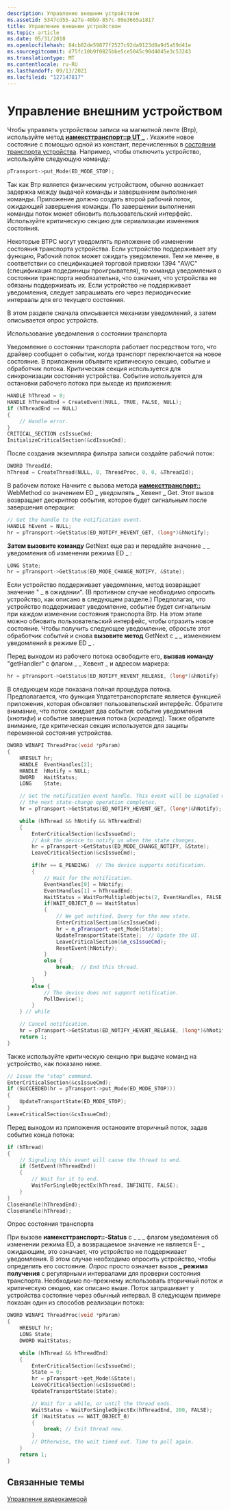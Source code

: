 ```yaml
---
description: Управление внешним устройством
ms.assetid: 5347cd55-a27e-40b9-857c-09e3665a1817
title: Управление внешним устройством
ms.topic: article
ms.date: 05/31/2018
ms.openlocfilehash: 84cb82de59877f2527c92da9123d8a9d5a59d41e
ms.sourcegitcommit: d75fc10b9f0825bbe5ce5045c90d4045e3c53243
ms.translationtype: MT
ms.contentlocale: ru-RU
ms.lasthandoff: 09/13/2021
ms.locfileid: "127147817"
---
```

# <a name="controlling-an-external-device"></a>Управление внешним устройством

Чтобы управлять устройством записи на магнитной ленте (Втр), используйте метод [**иамексттранспорт::p UT \_**](/windows/desktop/api/Strmif/nf-strmif-iamexttransport-put_mode) . Укажите новое состояние с помощью одной из констант, перечисленных в [состоянии транспорта устройства](device-transport-state.md). Например, чтобы отключить устройство, используйте следующую команду:


```C++
pTransport->put_Mode(ED_MODE_STOP); 
```



Так как Втр является физическим устройством, обычно возникает задержка между выдачей команды и завершением выполнения команды. Приложение должно создать второй рабочий поток, ожидающий завершения команды. По завершении выполнения команды поток может обновить пользовательский интерфейс. Используйте критическую секцию для сериализации изменения состояния.

Некоторые ВТРС могут уведомлять приложение об изменении состояния транспорта устройства. Если устройство поддерживает эту функцию, Рабочий поток может ожидать уведомления. Тем не менее, в соответствии со спецификацией торговой привязки 1394 "AV/C" (спецификация подединицы проигрывателя), то команда уведомления о состоянии транспорта необязательна, что означает, что устройства не обязаны поддерживать их. Если устройство не поддерживает уведомления, следует запрашивать его через периодические интервалы для его текущего состояния.

В этом разделе сначала описывается механизм уведомлений, а затем описывается опрос устройств.

Использование уведомления о состоянии транспорта

Уведомление о состоянии транспорта работает посредством того, что драйвер сообщает о событии, когда транспорт переключается на новое состояние. В приложении объявите критическую секцию, событие и обработчик потока. Критическая секция используется для синхронизации состояния устройства. Событие используется для остановки рабочего потока при выходе из приложения:


```C++
HANDLE hThread = 0;
HANDLE hThreadEnd = CreateEvent(NULL, TRUE, FALSE, NULL); 
if (hThreadEnd == NULL)
{
    // Handle error.
}
CRITICAL_SECTION csIssueCmd;
InitializeCriticalSection(&cdIssueCmd);
```



После создания экземпляра фильтра записи создайте рабочий поток:


```C++
DWORD ThreadId;
hThread = CreateThread(NULL, 0, ThreadProc, 0, 0, &ThreadId);
```



В рабочем потоке Начните с вызова метода [**иамексттранспорт::**](/windows/desktop/api/Strmif/nf-strmif-iamexttransport-getstatus) WebMethod со значением ED \_ уведомлять \_ Хевент \_ Get. Этот вызов возвращает дескриптор события, которое будет сигнальным после завершения операции:


```C++
// Get the handle to the notification event.
HANDLE hEvent = NULL;
hr = pTransport->GetStatus(ED_NOTIFY_HEVENT_GET, (long*)&hNotify);
```



**Затем вызовите команду** GetNext еще раз и передайте значение \_ \_ уведомления об изменении режима ED \_ :


```C++
LONG State;
hr = pTransport->GetStatus(ED_MODE_CHANGE_NOTIFY, &State);
```



Если устройство поддерживает уведомление, метод возвращает значение " \_ в ожидании". (В противном случае необходимо опросить устройство, как описано в следующем разделе.) Предполагая, что устройство поддерживает уведомление, событие будет сигнальным при каждом изменении состояния транспорта Втр. На этом этапе можно обновить пользовательский интерфейс, чтобы отразить новое состояние. Чтобы получить следующее уведомление, сбросьте этот обработчик событий и снова **вызовите метод** GetNext с \_ \_ изменением уведомлений в режиме ED \_ .

Перед выходом из рабочего потока освободите его, **вызвав команду** "getHandler" с флагом \_ \_ Хевент \_ и адресом маркера:


```C++
hr = pTransport->GetStatus(ED_NOTIFY_HEVENT_RELEASE, (long*)&hNotify)
```



В следующем коде показана полная процедура потока. Предполагается, что функция Упдатетранспортстате является функцией приложения, которая обновляет пользовательский интерфейс. Обратите внимание, что поток ожидает два события: событие уведомления (*хнотифи*) и событие завершения потока (*хсреаденд*). Также обратите внимание, где критическая секция используется для защиты переменной состояния устройства.


```C++
DWORD WINAPI ThreadProc(void *pParam)
{
    HRESULT hr;
    HANDLE  EventHandles[2];
    HANDLE  hNotify = NULL;
    DWORD   WaitStatus;
    LONG    State;

    // Get the notification event handle. This event will be signaled when
    // the next state-change operation completes.   
    hr = pTransport->GetStatus(ED_NOTIFY_HEVENT_GET, (long*)&hNotify);

    while (hThread && hNotify && hThreadEnd) 
    {
        EnterCriticalSection(&csIssueCmd);
        // Ask the device to notify us when the state changes.
        hr = pTransport->GetStatus(ED_MODE_CHANGE_NOTIFY, &State);
        LeaveCriticalSection(&csIssueCmd); 

        if(hr == E_PENDING)  // The device supports notification.
        {
            // Wait for the notification.
            EventHandles[0] = hNotify;
            EventHandles[1] = hThreadEnd;
            WaitStatus = WaitForMultipleObjects(2, EventHandles, FALSE, INFINITE);
            if(WAIT_OBJECT_0 == WaitStatus) 
            {
                // We got notified. Query for the new state.
                EnterCriticalSection(&csIssueCmd);  
                hr = m_pTransport->get_Mode(State);
                UpdateTransportState(State);  // Update the UI.
                LeaveCriticalSection(&m_csIssueCmd);
                ResetEvent(hNotify);
            } 
            else {
                break;  // End this thread.
            }
        } 
        else {          
            // The device does not support notification.
            PollDevice();        
        } 
    } // while

    // Cancel notification. 
    hr = pTransport->GetStatus(ED_NOTIFY_HEVENT_RELEASE, (long*)&hNotify);
    return 1; 
}
```



Также используйте критическую секцию при выдаче команд на устройство, как показано ниже.


```C++
// Issue the "stop" command.
EnterCriticalSection(&csIssueCmd); 
if (SUCCEEDED(hr = pTransport->put_Mode(ED_MODE_STOP)))
{
    UpdateTransportState(ED_MODE_STOP);
}
LeaveCriticalSection(&csIssueCmd); 
```



Перед выходом из приложения остановите вторичный поток, задав событие конца потока:


```C++
if (hThread) 
{
    // Signaling this event will cause the thread to end.    
    if (SetEvent(hThreadEnd))
    {
        // Wait for it to end.
        WaitForSingleObjectEx(hThread, INFINITE, FALSE);
    }
}
CloseHandle(hThreadEnd);
CloseHandle(hThread);
```



Опрос состояния транспорта

При вызове **иамексттранспорт::-Status** с \_ \_ \_ флагом уведомления об изменении режима ED, а возвращаемое значение не является E- \_ ожидающим, это означает, что устройство не поддерживает уведомления. В этом случае необходимо опросить устройство, чтобы определить его состояние. *Опрос* просто означает вызов **\_ режима получения** с регулярными интервалами для проверки состояния транспорта. Необходимо по-прежнему использовать вторичный поток и критическую секцию, как описано выше. Поток запрашивает у устройства состояние через обычный интервал. В следующем примере показан один из способов реализации потока:


```C++
DWORD WINAPI ThreadProc(void *pParam)
{
    HRESULT hr;
    LONG State;
    DWORD WaitStatus;

    while (hThread && hThreadEnd) 
    {
        EnterCriticalSection(&csIssueCmd);  
        State = 0;
        hr = pTransport->get_Mode(&State);
        LeaveCriticalSection(&csIssueCmd); 
        UpdateTransportState(State);

        // Wait for a while, or until the thread ends. 
        WaitStatus = WaitForSingleObjectEx(hThreadEnd, 200, FALSE); 
        if (WaitStatus == WAIT_OBJECT_0)
        {
            break; // Exit thread now. 
        }
        // Otherwise, the wait timed out. Time to poll again.
    }
    return 1;
}
```



## <a name="related-topics"></a>Связанные темы

<dl> <dt>

[Управление видеокамерой](controlling-a-dv-camcorder.md)
</dt> </dl>

 

 



